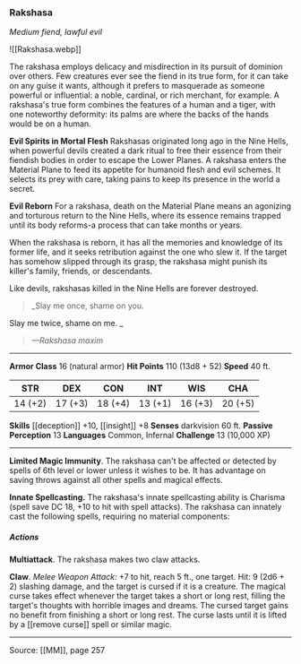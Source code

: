 ### Rakshasa
_Medium fiend, lawful evil_

![[Rakshasa.webp]]

The rakshasa employs delicacy and misdirection in its pursuit of dominion over others. Few creatures ever see the fiend in its true form, for it can take on any guise it wants, although it prefers to masquerade as someone powerful or influential: a noble, cardinal, or rich merchant, for example. A rakshasa's true form combines the features of a human and a tiger, with one noteworthy deformity: its palms are where the backs of the hands would be on a human.

**Evil Spirits in Mortal Flesh** Rakshasas originated long ago in the Nine Hells, when powerful devils created a dark ritual to free their essence from their fiendish bodies in order to escape the Lower Planes. A rakshasa enters the Material Plane to feed its appetite for humanoid flesh and evil schemes. It selects its prey with care, taking pains to keep its presence in the world a secret.


**Evil Reborn** For a rakshasa, death on the Material Plane means an agonizing and torturous return to the Nine Hells, where its essence remains trapped until its body reforms-a process that can take months or years.

When the rakshasa is reborn, it has all the memories and knowledge of its former life, and it seeks retribution against the one who slew it. If the target has somehow slipped through its grasp, the rakshasa might punish its killer's family, friends, or descendants.

Like devils, rakshasas killed in the Nine Hells are forever destroyed.



> _Slay me once, shame on you.

Slay me twice, shame on me.
_
> _—Rakshasa maxim_





---

**Armor Class** 16 (natural armor)
**Hit Points** 110 (13d8 + 52)
**Speed** 40 ft.

| STR     | DEX     | CON     | INT     | WIS     | CHA     |
|---------|---------|---------|---------|---------|---------|
| 14 (+2) | 17 (+3) | 18 (+4) | 13 (+1) | 16 (+3) | 20 (+5) |

**Skills** [[deception]] +10, [[insight]] +8
**Senses** darkvision 60 ft.
**Passive Perception** 13
**Languages** Common, Infernal
**Challenge** 13 (10,000 XP)

---

**Limited Magic Immunity**. The rakshasa can't be affected or detected by spells of 6th level or lower unless it wishes to be. It has advantage on saving throws against all other spells and magical effects.

**Innate Spellcasting.** The rakshasa's innate spellcasting ability is Charisma (spell save DC 18, +10 to hit with spell attacks). The rakshasa can innately cast the following spells, requiring no material components:

##### Actions
**Multiattack**. The rakshasa makes two claw attacks.

**Claw**. _Melee Weapon Attack:_ +7 to hit, reach 5 ft., one target. Hit: 9 (2d6 + 2) slashing damage, and the target is cursed if it is a creature. The magical curse takes effect whenever the target takes a short or long rest, filling the target's thoughts with horrible images and dreams. The cursed target gains no benefit from finishing a short or long rest. The curse lasts until it is lifted by a [[remove curse]] spell or similar magic.


---

Source: [[MM]], page 257
